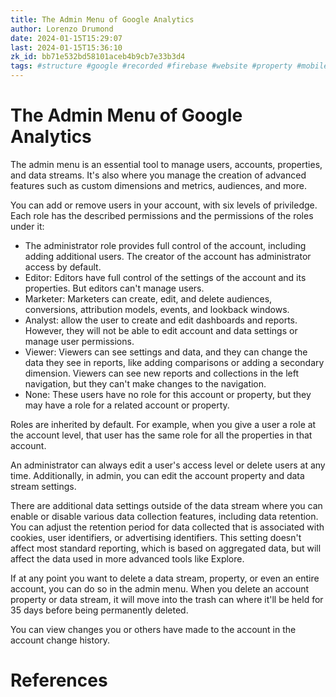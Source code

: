 ```yaml
---
title: The Admin Menu of Google Analytics
author: Lorenzo Drumond
date: 2024-01-15T15:29:07
last: 2024-01-15T15:36:10
zk_id: bb71e532bd58101aceb4b9cb7e33b3d4
tags: #structure #google #recorded #firebase #website #property #mobile #real_time #account #analytics #advertising #reports #ga4 #data_stream #marketing #sales #tag #data
---
```



# The Admin Menu of Google Analytics
The admin menu is an essential tool to manage users, accounts, properties, and
data streams. It's also where you manage the creation of advanced features such
as custom dimensions and metrics, audiences, and more.

You can add or remove users in your account, with six levels of priviledge. Each role has the described permissions and the permissions of the roles under it:
- The administrator role provides full control of the account, including adding additional users. The creator of the account has administrator access by default.
- Editor: Editors have full control of the settings of the account and its properties. But editors can't manage users.
- Marketer: Marketers can create, edit, and delete audiences, conversions, attribution models, events, and lookback windows.
- Analyst: allow the user to create and edit dashboards and reports. However, they will not be able to edit account and data settings or manage user permissions.
- Viewer: Viewers can see settings and data, and they can change the data they see in reports, like adding comparisons or adding a secondary dimension. Viewers can see new reports and collections in the left navigation, but they can't make changes to the navigation.
- None: These users have no role for this account or property, but they may have a role for a related account or property.

Roles are inherited by default. For example, when you give a user a role at the account level, that user has the same role for all the properties in that account.

An administrator can always edit a user's access level or delete users at any
time. Additionally, in admin, you can edit the account property and data stream
settings.

There are additional data settings outside of the data stream where you can
enable or disable various data collection features, including data retention.
You can adjust the retention period for data collected that is associated with
cookies, user identifiers, or advertising identifiers. This setting doesn't
affect most standard reporting, which is based on aggregated data, but will
affect the data used in more advanced tools like Explore.

If at any point you want to delete a data stream, property, or even an entire
account, you can do so in the admin menu. When you delete an account property
or data stream, it will move into the trash can where it'll be held for 35 days
before being permanently deleted.

You can view changes you or others have made to the account in the account change history.

# References
